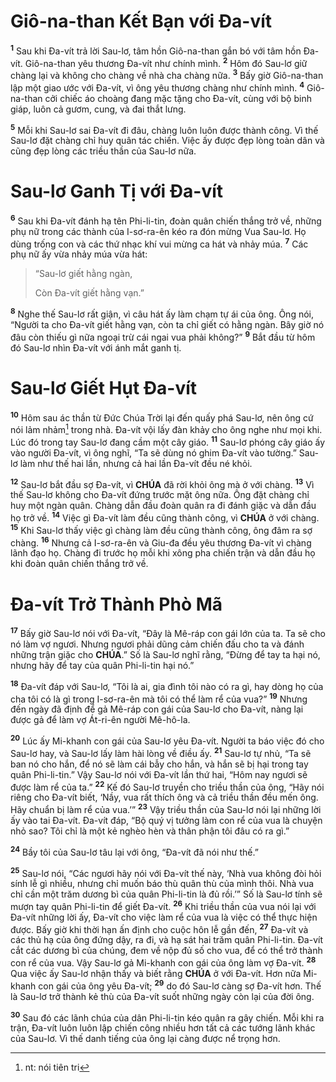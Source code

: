 # Giô-na-than Kết Bạn với Đa-vít
<sup><b>1</b></sup> Sau khi Đa-vít trả lời Sau-lơ, tâm hồn Giô-na-than gắn bó với tâm hồn Đa-vít. Giô-na-than yêu thương Đa-vít như chính mình. <sup><b>2</b></sup> Hôm đó Sau-lơ giữ chàng lại và không cho chàng về nhà cha chàng nữa. <sup><b>3</b></sup> Bấy giờ Giô-na-than lập một giao ước với Đa-vít, vì ông yêu thương chàng như chính mình. <sup><b>4</b></sup> Giô-na-than cởi chiếc áo choàng đang mặc tặng cho Đa-vít, cùng với bộ binh giáp, luôn cả gươm, cung, và đai thắt lưng.

<sup><b>5</b></sup> Mỗi khi Sau-lơ sai Đa-vít đi đâu, chàng luôn luôn được thành công. Vì thế Sau-lơ đặt chàng chỉ huy quân tác chiến. Việc ấy được đẹp lòng toàn dân và cũng đẹp lòng các triều thần của Sau-lơ nữa.

# Sau-lơ Ganh Tị với Đa-vít
<sup><b>6</b></sup> Sau khi Đa-vít đánh hạ tên Phi-li-tin, đoàn quân chiến thắng trở về, những phụ nữ trong các thành của I-sơ-ra-ên kéo ra đón mừng Vua Sau-lơ. Họ dùng trống con và các thứ nhạc khí vui mừng ca hát và nhảy múa. <sup><b>7</b></sup> Các phụ nữ ấy vừa nhảy múa vừa hát:

> “Sau-lơ giết hằng ngàn,
>
> Còn Đa-vít giết hằng vạn.”

<sup><b>8</b></sup> Nghe thế Sau-lơ rất giận, vì câu hát ấy làm chạm tự ái của ông. Ông nói, “Người ta cho Đa-vít giết hằng vạn, còn ta chỉ giết có hằng ngàn. Bây giờ nó đâu còn thiếu gì nữa ngoại trừ cái ngai vua phải không?” <sup><b>9</b></sup> Bắt đầu từ hôm đó Sau-lơ nhìn Đa-vít với ánh mắt ganh tị.

# Sau-lơ Giết Hụt Đa-vít
<sup><b>10</b></sup> Hôm sau ác thần từ Đức Chúa Trời lại đến quấy phá Sau-lơ, nên ông cứ nói lảm nhảm[^1-2998d514-acb0-4628-89a7-5d20100f0b8d] trong nhà. Đa-vít vội lấy đàn khảy cho ông nghe như mọi khi. Lúc đó trong tay Sau-lơ đang cầm một cây giáo. <sup><b>11</b></sup> Sau-lơ phóng cây giáo ấy vào người Đa-vít, vì ông nghĩ, “Ta sẽ dùng nó ghim Đa-vít vào tường.” Sau-lơ làm như thế hai lần, nhưng cả hai lần Đa-vít đều né khỏi.

<sup><b>12</b></sup> Sau-lơ bắt đầu sợ Đa-vít, vì **CHÚA** đã rời khỏi ông mà ở với chàng. <sup><b>13</b></sup> Vì thế Sau-lơ không cho Đa-vít đứng trước mặt ông nữa. Ông đặt chàng chỉ huy một ngàn quân. Chàng dẫn đầu đoàn quân ra đi đánh giặc và dẫn đầu họ trở về. <sup><b>14</b></sup> Việc gì Đa-vít làm đều cũng thành công, vì **CHÚA** ở với chàng. <sup><b>15</b></sup> Khi Sau-lơ thấy việc gì chàng làm đều cũng thành công, ông đâm ra sợ chàng. <sup><b>16</b></sup> Nhưng cả I-sơ-ra-ên và Giu-đa đều yêu thương Đa-vít vì chàng lãnh đạo họ. Chàng đi trước họ mỗi khi xông pha chiến trận và dẫn đầu họ khi đoàn quân chiến thắng trở về.

# Đa-vít Trở Thành Phò Mã
<sup><b>17</b></sup> Bấy giờ Sau-lơ nói với Đa-vít, “Đây là Mê-ráp con gái lớn của ta. Ta sẽ cho nó làm vợ ngươi. Nhưng ngươi phải dũng cảm chiến đấu cho ta và đánh những trận giặc cho **CHÚA**.” Số là Sau-lơ nghĩ rằng, “Đừng để tay ta hại nó, nhưng hãy để tay của quân Phi-li-tin hại nó.”

<sup><b>18</b></sup> Đa-vít đáp với Sau-lơ, “Tôi là ai, gia đình tôi nào có ra gì, hay dòng họ của cha tôi có là gì trong I-sơ-ra-ên mà tôi có thể làm rể của vua?” <sup><b>19</b></sup> Nhưng đến ngày đã định để gả Mê-ráp con gái của Sau-lơ cho Đa-vít, nàng lại được gả để làm vợ Át-ri-ên người Mê-hô-la.

<sup><b>20</b></sup> Lúc ấy Mi-khanh con gái của Sau-lơ yêu Đa-vít. Người ta báo việc đó cho Sau-lơ hay, và Sau-lơ lấy làm hài lòng về điều ấy. <sup><b>21</b></sup> Sau-lơ tự nhủ, “Ta sẽ ban nó cho hắn, để nó sẽ làm cái bẫy cho hắn, và hắn sẽ bị hại trong tay quân Phi-li-tin.” Vậy Sau-lơ nói với Đa-vít lần thứ hai, “Hôm nay ngươi sẽ được làm rể của ta.” <sup><b>22</b></sup> Kế đó Sau-lơ truyền cho triều thần của ông, “Hãy nói riêng cho Đa-vít biết, ‘Nầy, vua rất thích ông và cả triều thần đều mến ông. Hãy chuẩn bị làm rể của vua.’” <sup><b>23</b></sup> Vậy triều thần của Sau-lơ nói lại những lời ấy vào tai Đa-vít. Đa-vít đáp, “Bộ quý vị tưởng làm con rể của vua là chuyện nhỏ sao? Tôi chỉ là một kẻ nghèo hèn và thân phận tôi đâu có ra gì.”

<sup><b>24</b></sup> Bầy tôi của Sau-lơ tâu lại với ông, “Đa-vít đã nói như thế.”

<sup><b>25</b></sup> Sau-lơ nói, “Các ngươi hãy nói với Đa-vít thế này, ‘Nhà vua không đòi hỏi sính lễ gì nhiều, nhưng chỉ muốn báo thù quân thù của mình thôi. Nhà vua chỉ cần một trăm dương bì của quân Phi-li-tin là đủ rồi.’” Số là Sau-lơ tính sẽ mượn tay quân Phi-li-tin để giết Đa-vít. <sup><b>26</b></sup> Khi triều thần của vua nói lại với Đa-vít những lời ấy, Đa-vít cho việc làm rể của vua là việc có thể thực hiện được. Bấy giờ khi thời hạn ấn định cho cuộc hôn lễ gần đến, <sup><b>27</b></sup> Đa-vít và các thủ hạ của ông đứng dậy, ra đi, và hạ sát hai trăm quân Phi-li-tin. Đa-vít cắt các dương bì của chúng, đem về nộp đủ số cho vua, để có thể trở thành con rể của vua. Vậy Sau-lơ gả Mi-khanh con gái của ông làm vợ Đa-vít. <sup><b>28</b></sup> Qua việc ấy Sau-lơ nhận thấy và biết rằng **CHÚA** ở với Đa-vít. Hơn nữa Mi-khanh con gái của ông yêu Đa-vít; <sup><b>29</b></sup> do đó Sau-lơ càng sợ Đa-vít hơn. Thế là Sau-lơ trở thành kẻ thù của Đa-vít suốt những ngày còn lại của đời ông.

<sup><b>30</b></sup> Sau đó các lãnh chúa của dân Phi-li-tin kéo quân ra gây chiến. Mỗi khi ra trận, Đa-vít luôn luôn lập chiến công nhiều hơn tất cả các tướng lãnh khác của Sau-lơ. Vì thế danh tiếng của ông lại càng được nể trọng hơn.

[^1-2998d514-acb0-4628-89a7-5d20100f0b8d]: nt: nói tiên tri